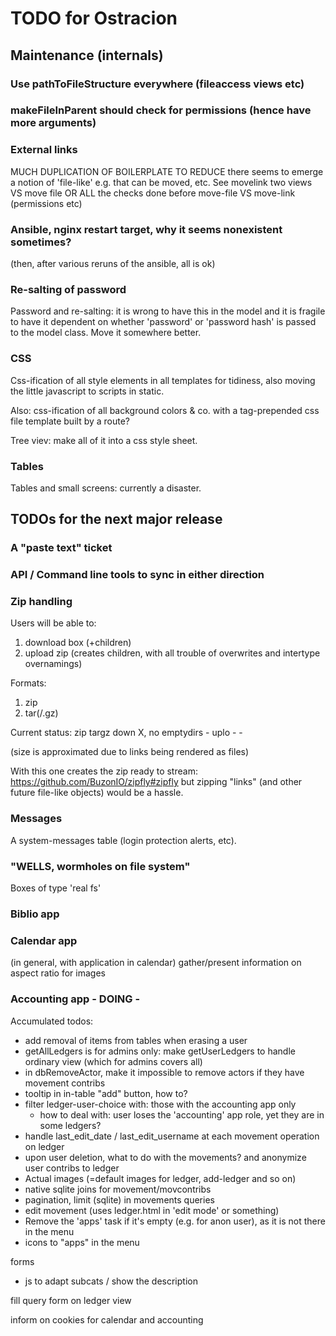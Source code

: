 # TODO for Ostracion

## Maintenance (internals)

### Use pathToFileStructure everywhere (fileaccess views etc)

### makeFileInParent should check for permissions (hence have more arguments)

### External links

MUCH DUPLICATION OF BOILERPLATE TO REDUCE
there seems to emerge a notion of 'file-like'
e.g. that can be moved, etc. See movelink two views VS move file
OR ALL the checks done before move-file VS move-link (permissions etc)

### Ansible, nginx restart target, why it seems nonexistent sometimes?
(then, after various reruns of the ansible, all is ok)

### Re-salting of password

Password and re-salting: it is wrong to have this in the model and
it is fragile to have it dependent on whether 'password' or 'password hash'
is passed to the model class. Move it somewhere better.

### CSS

Css-ification of all style elements in all templates for tidiness,
also moving the little javascript to scripts in static.

Also: css-ification of all background colors & co. with
a tag-prepended css file template built by a route?

Tree viev: make all of it into a css style sheet.

### Tables

Tables and small screens: currently a disaster.


## TODOs for the next major release

### A "paste text" ticket

### API / Command line tools to sync in either direction

### Zip handling

Users will be able to:

1. download box (+children)
2. upload zip (creates children, with all trouble of overwrites and
               intertype overnamings)

Formats:
1. zip
2. tar(/.gz)

Current status:
       zip                  targz
down   X, no emptydirs      -
uplo   -                    -

(size is approximated due to links being rendered as files)

With this one creates the zip ready to stream:
  https://github.com/BuzonIO/zipfly#zipfly
but zipping "links" (and other future file-like objects) would be a hassle.

### Messages

A system-messages table (login protection alerts, etc).

### "WELLS, wormholes on file system"

Boxes of type 'real fs'

### Biblio app

### Calendar app
(in general, with application in calendar) gather/present information on aspect ratio for images

### Accounting app - DOING -

Accumulated todos:
  - add removal of items from tables when erasing a user
  - getAllLedgers is for admins only: make getUserLedgers to handle ordinary view (which for admins covers all)
  - in dbRemoveActor, make it impossible to remove actors if they have movement contribs
  - tooltip in in-table "add" button, how to?
  - filter ledger-user-choice with: those with the accounting app only
    - how to deal with: user loses the 'accounting' app role, yet they are in some ledgers?
  - handle last_edit_date / last_edit_username at each movement operation on ledger
  - upon user deletion, what to do with the movements? and anonymize user contribs to ledger
  - Actual images (=default images for ledger, add-ledger and so on)
  - native sqlite joins for movement/movcontribs
  - pagination, limit (sqlite) in movements queries
  - edit movement (uses ledger.html in 'edit mode' or something)
  - Remove the 'apps' task if it's empty (e.g. for anon user), as it is not there in the menu
  - icons to "apps" in the menu

forms
  + js to adapt subcats / show the description

fill query form on ledger view

inform on cookies for calendar and accounting
